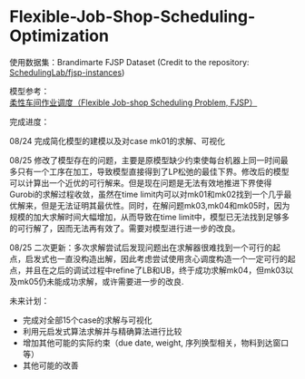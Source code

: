 # Flexible-Job-Shop-Scheduling-Optimization

使用数据集：Brandimarte FJSP Dataset (Credit to the repository: [SchedulingLab/fjsp-instances](https://github.com/SchedulingLab/fjsp-instances))

模型参考：[柔性车间作业调度（Flexible Job-shop Scheduling Problem, FJSP）](https://blog.csdn.net/weixin_46225503/article/details/132246053)

完成进度：

08/24 完成简化模型的建模以及对case mk01的求解、可视化

08/25 修改了模型存在的问题，主要是原模型缺少约束使每台机器上同一时间最多只有一个工序在加工，导致模型直接得到了LP松弛的最佳下界。修改后的模型可以计算出一个近优的可行解来。但是现在问题是无法有效地推进下界使得Gurobi的求解过程收敛，虽然在time limit内可以对mk01和mk02找到一个几乎最优解来，但是无法证明其最优性。同时，在解问题mk03,mk04和mk05时，因为规模的加大求解时间大幅增加，从而导致在time limit中，模型已无法找到足够多的可行解了，因而无法再有效了。需要对模型进行进一步的改良。

08/25 二次更新：多次求解尝试后发现问题出在求解器很难找到一个可行的起点，启发式也一直没构造出解，因此考虑尝试使用贪心调度构造一个一定可行的起点，并且在之后的调试过程中refine了LB和UB，终于成功求解mk04，但mk03以及mk05仍未能成功求解，或许需要进一步的改良.

未来计划：

- 完成对全部15个case的求解与可视化
- 利用元启发式算法求解并与精确算法进行比较
- 增加其他可能的实际约束（due date, weight, 序列换型相关，物料到达窗口等）
- 其他可能的改善
